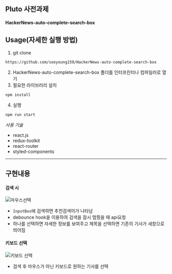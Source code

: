 ## Pluto 사전과제

#### HackerNews-auto-complete-search-box

## Usage(자세한 실행 방법)

1. git clone

```
https://github.com/sooyoung159/HackerNews-auto-complete-search-box
```

2. HackerNews-auto-complete-search-box 폴더를 인터프린터나 컴파일러로 열기
3. 필요한 라이브러리 설치

```
npm install
```

4. 실행

```
npm run start
```

_사용 기술_

- react.js
- redux-toolkit
- react-router
- styled-components

---

## 구현내용

#### 검색 시

![마우스선택](https://user-images.githubusercontent.com/68948735/166060159-f95ec6f5-096e-4041-9b5a-71dc6d540876.gif)

- `InputBox`에 검색하면 추천검색어가 나타남
- debounce hook을 이용하여 검색을 잠시 멈췄을 때 api요청
- 하나를 선택하면 자세한 정보를 보여주고 제목을 선택하면 기존의 기사가 새창으로 띄어짐

#### 키보드 선택

![키보드 선택](https://user-images.githubusercontent.com/68948735/166060125-9f52825f-4719-44b7-a427-1db049674101.gif)

- 검색 후 마우스가 아닌 키보드로 원하는 기사를 선택
